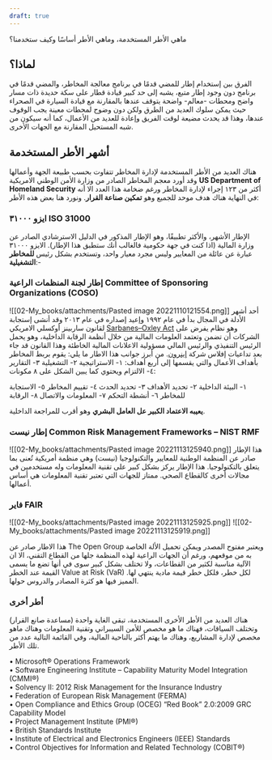 ```yaml
---
draft: true
---
```




ماهي الأطر المستخدمة، وماهي الأطر أساسًا وكيف ستخدمنا؟

## لماذا؟
الفرق بين إستخدام إطار للمضي قدمًا في برنامج معالجة المخاطر، والمضي قدمًا في برنامج دون وجود إطار متبع، يشبه إلى حد كبير قيادة قطار على سكة حديدة ذات مسار واضح ومحطات -معالم- واضحة يتوقف عندها بالمقارنة مع قيادة السيارة في الصحراء حيث يمكن سلوك العديد من الطرق ولكن دون وضوح لمحطات معينة يجب الوقوف عندها، وهذا قد يحدث مضيعة لوقت الفريق وإعادة للعديد من الأعمال، كما أنه سيكون من شبه المستحيل المقارنة مع الجهات الأخرى.

## أشهر الأطر المستخدمة
هناك العديد من الأطر المستخدمة لإدارة المخاطر تتفاوت بحسب طبيعة الجهة وأعمالها وقد أورد معجم المخاطر الصادر من وزارة الأمن الوطني الامريكية **US Department of Homeland Security** أكثر من ١٢٣ إجراء لإدارة المخاطر ورغم ضخامة هذا العدد الا أنه في النهاية هناك هدف موحد للجميع وهو **تمكين صناعة القرار**.
ونورد هنا بعض هذه الأطر:

### ايزو ٣١٠٠٠ ISO 31000
الإطار الأشهر، والأكثر تطبيقًا، وهو الإطار المذكور في الدليل الاسترشادي الصادر عن وزارة المالية (اذا كنت في جهة حكومية فالغالب أنك ستطبق هذا الإطار).
الايزو ٣١٠٠٠ عبارة عن عائلة من المعايير وليس مجرد معيار واحد، وتستخدم بشكل رئيس **للمخاطر التشغيلية**:-

### إطار لجنة المنظمات الراعية Committee of Sponsoring Organizations (COSO)

![[02-My_books/attachments/Pasted image 20221110121554.png]]
أحد أشهر الأدلة في المجال بدأ في عام ١٩٩٢ وإعيد إصداره في عام ٢٠١٣ وقد أنشى إستجابة لقانون ساربينز أوكسلي الامريكي [Sarbanes–Oxley Act](https://en.wikipedia.org/wiki/Sarbanes%E2%80%93Oxley_Act) وهو نظام يفرض على الشركات أن تضمن وتعتمد العلومات المالية من خلال أنظمة الرقابة الداخلية، وهو يحمل الرئيس التنفيذي والرئيس المالي مسؤولية الاعلانات المالية الخاطئة وهذا القانون قد جاء بعد تداعيات إفلاس شركة  [إينرون](https://en.wikipedia.org/wiki/Enron).
من أبرز جوانب هذا الاطار ما يلي:
 يقوم بربط المخاطر بأهداف الأعمال والتي يقسمها إلى أربع أهداف:
١- الاستراتيجية
٢- التشغيلية
٣- التقارير
٤- الالتزام
ويحتوي كما يبين الشكل على ٨ مكونات:

١- البيئة الداخلية
٢- تحديد الأهداف
  ٣- تحديد الحدث
٤- تقييم المخاطر
٥- الاستجابة للمخاطر
 ٦- أنشطة التحكم
 ٧- المعلومات والاتصال
٨- الرقابة

**يعيبه الاعتماد الكبير عل العامل البشري** وهو أقرب للمراجعة الداخلية.

###  إطار نيست Common Risk Management Frameworks – NIST RMF

![[02-My_books/attachments/Pasted image 20221113125940.png]]
هذا الإطار صادر عن المنظمة الوطنية للمعايير والتكنولوجيا (نيست) وهي منظمة أمريكية تُعنى بما يتعلق بالتكنولوجيا.
هذا الإطار يركز بشكل كبير على تقنية المعلومات وله مستخدمين في مجالات أخرى كالقطاع الصحي. 
ممتاز للجهات التي تعتبر تقنية المعلومات هي أساس أعمالها.

### فاير FAIR
![[02-My_books/attachments/Pasted image 20221113125925.png]]
![[02-My_books/attachments/Pasted image 20221113125919.png]]

هذا الاطار صادر عن The Open Group ويعتبر مفتوح المصدر ويمكن تحميل الألة الخاصة به من موقعهم، ورغم أن الجهات الراعية لهذه المنظمة جلها من القطاع التقني، الا ان الآلية مناسبة لكثير من القطاعات، ولا تختلف بشكل كبير سوى في أنها تضع ما يسمى القيمة عند الخطر  Value at Risk (VaR) لكل خطر، فلكل خطر قيمة مادية ينتهي لها.
المميز فيها هو كثرة المصادر والدروس حولها.


### أطر أخرى

هناك العديد من الأطر الأخرى المستخدمة، تبقى الغاية واحدة (مساعدة صانع القرار) وتختلف السياقات، فهناك ما هو مخصص للأمن السيبراني وتقنية المعلومات وهناك ماهو مخصص لإدارة المشاريع، وهناك ما يهتم أكثر بالناحية المالية، وفي القائمة التالية عدد من تلك الأطر.

• Microsoft® Operations Framework  
• Software Engineering Institute – Capability Maturity Model Integration (CMMI®)  
• Solvency II: 2012 Risk Management for the Insurance Industry  
• Federation of European Risk Management (FERMA)  
• Open Compliance and Ethics Group (OCEG) “Red Book” 2.0:2009 GRC Capability Model  
• Project Management Institute (PMI®)  
• British Standards Institute  
• Institute of Electrical and Electronics Engineers (IEEE) Standards  
• Control Objectives for Information and Related Technology (COBIT®)


